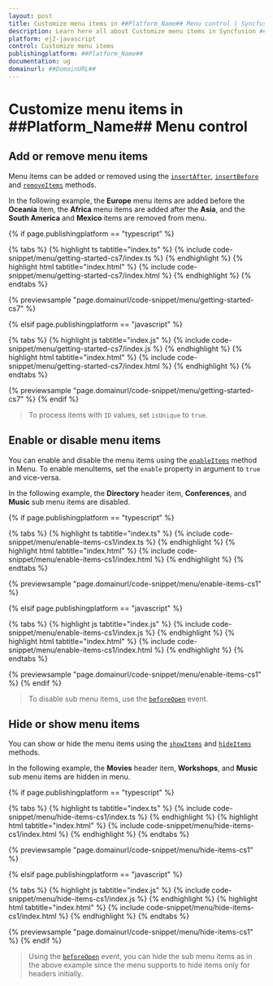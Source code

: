 ```yaml
---
layout: post
title: Customize menu items in ##Platform_Name## Menu control | Syncfusion
description: Learn here all about Customize menu items in Syncfusion ##Platform_Name## Menu control of Syncfusion Essential JS 2 and more.
platform: ej2-javascript
control: Customize menu items 
publishingplatform: ##Platform_Name##
documentation: ug
domainurl: ##DomainURL##
---
```


# Customize menu items in ##Platform_Name## Menu control

## Add or remove menu items

Menu items can be added or removed using the [`insertAfter`](../../api/menu#insertafter), [`insertBefore`](../../api/menu#insertbefore) and [`removeItems`](../../api/menu#removeitems) methods.

In the following example, the **Europe** menu items are added before the **Oceania** item, the **Africa** menu items are added after the **Asia**, and the **South America** and **Mexico** items are removed from menu.

{% if page.publishingplatform == "typescript" %}

 {% tabs %}
{% highlight ts tabtitle="index.ts" %}
{% include code-snippet/menu/getting-started-cs7/index.ts %}
{% endhighlight %}
{% highlight html tabtitle="index.html" %}
{% include code-snippet/menu/getting-started-cs7/index.html %}
{% endhighlight %}
{% endtabs %}
        
{% previewsample "page.domainurl/code-snippet/menu/getting-started-cs7" %}

{% elsif page.publishingplatform == "javascript" %}

{% tabs %}
{% highlight js tabtitle="index.js" %}
{% include code-snippet/menu/getting-started-cs7/index.js %}
{% endhighlight %}
{% highlight html tabtitle="index.html" %}
{% include code-snippet/menu/getting-started-cs7/index.html %}
{% endhighlight %}
{% endtabs %}

{% previewsample "page.domainurl/code-snippet/menu/getting-started-cs7" %}
{% endif %}

> To process items with `ID` values, set `isUnique` to `true`.

## Enable or disable menu items

You can enable and disable the menu items using the [`enableItems`](../../api/menu#enableitems) method in Menu. To enable menuItems, set the `enable` property in argument to `true` and vice-versa.

In the following example, the **Directory** header item, **Conferences**, and **Music** sub menu items are disabled.

{% if page.publishingplatform == "typescript" %}

 {% tabs %}
{% highlight ts tabtitle="index.ts" %}
{% include code-snippet/menu/enable-items-cs1/index.ts %}
{% endhighlight %}
{% highlight html tabtitle="index.html" %}
{% include code-snippet/menu/enable-items-cs1/index.html %}
{% endhighlight %}
{% endtabs %}
        
{% previewsample "page.domainurl/code-snippet/menu/enable-items-cs1" %}

{% elsif page.publishingplatform == "javascript" %}

{% tabs %}
{% highlight js tabtitle="index.js" %}
{% include code-snippet/menu/enable-items-cs1/index.js %}
{% endhighlight %}
{% highlight html tabtitle="index.html" %}
{% include code-snippet/menu/enable-items-cs1/index.html %}
{% endhighlight %}
{% endtabs %}

{% previewsample "page.domainurl/code-snippet/menu/enable-items-cs1" %}
{% endif %}

> To disable sub menu items, use the [`beforeOpen`](../../api/menu#beforeopen) event.

## Hide or show menu items

You can show or hide the menu items using the [`showItems`](../../api/menu#showitems) and [`hideItems`](../../api/menu#hideitems) methods.

In the following example, the **Movies** header item, **Workshops**, and **Music** sub menu items are hidden in menu.

{% if page.publishingplatform == "typescript" %}

 {% tabs %}
{% highlight ts tabtitle="index.ts" %}
{% include code-snippet/menu/hide-items-cs1/index.ts %}
{% endhighlight %}
{% highlight html tabtitle="index.html" %}
{% include code-snippet/menu/hide-items-cs1/index.html %}
{% endhighlight %}
{% endtabs %}
        
{% previewsample "page.domainurl/code-snippet/menu/hide-items-cs1" %}

{% elsif page.publishingplatform == "javascript" %}

{% tabs %}
{% highlight js tabtitle="index.js" %}
{% include code-snippet/menu/hide-items-cs1/index.js %}
{% endhighlight %}
{% highlight html tabtitle="index.html" %}
{% include code-snippet/menu/hide-items-cs1/index.html %}
{% endhighlight %}
{% endtabs %}

{% previewsample "page.domainurl/code-snippet/menu/hide-items-cs1" %}
{% endif %}

> Using the [`beforeOpen`](../../api/menu#beforeopen) event, you can hide the sub menu items as in the above example since the menu supports to hide items only for headers initially.